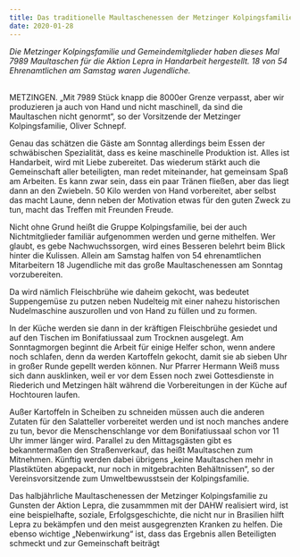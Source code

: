 ```yaml
---
title: Das traditionelle Maultaschenessen der Metzinger Kolpingsfamilie
date: 2020-01-28
---
```


*Die Metzinger Kolpingsfamilie und Gemeindemitglieder haben dieses Mal 7989 Maultaschen für die Aktion Lepra in Handarbeit hergestellt. 18 von 54 Ehrenamtlichen am Samstag waren Jugendliche.*

<!--mehr-->
<br>
METZINGEN. „Mit 7989 Stück knapp die 8000er Grenze verpasst, aber wir produzieren ja auch von Hand und nicht maschinell, da sind die Maultaschen nicht genormt“, so der Vorsitzende der Metzinger Kolpingsfamilie, Oliver Schnepf.


Genau das schätzen die Gäste am Sonntag allerdings beim Essen der schwäbischen Spezialität, dass es keine maschinelle Produktion ist. Alles ist Handarbeit, wird mit Liebe zubereitet. Das wiederum stärkt auch die Gemeinschaft aller beteiligten, man redet miteinander, hat gemeinsam Spaß am Arbeiten. Es kann zwar sein, dass ein paar Tränen fließen, aber das liegt dann an den Zwiebeln. 50 Kilo werden von Hand vorbereitet, aber selbst das macht Laune, denn neben der Motivation etwas für den guten Zweck zu tun, macht das Treffen mit Freunden Freude.


Nicht ohne Grund heißt die Gruppe Kolpingsfamilie, bei der auch Nichtmitglieder familiär aufgenommen werden und gerne mithelfen. Wer glaubt, es gebe Nachwuchssorgen, wird eines Besseren belehrt beim Blick hinter die Kulissen. Allein am Samstag halfen von 54 ehrenamtlichen Mitarbeitern 18 Jugendliche mit das große Maultaschenessen am Sonntag vorzubereiten.


Da wird nämlich Fleischbrühe wie daheim gekocht, was bedeutet Suppengemüse zu putzen neben Nudelteig mit einer nahezu historischen Nudelmaschine auszurollen und von Hand zu füllen und zu formen.


In der Küche werden sie dann in der kräftigen Fleischbrühe gesiedet und auf den Tischen im Bonifatiussaal zum Trocknen ausgelegt. Am Sonntagmorgen beginnt die Arbeit für einige Helfer schon, wenn andere noch schlafen, denn da werden Kartoffeln gekocht, damit sie ab sieben Uhr in großer Runde gepellt werden können. Nur Pfarrer Hermann Weiß muss sich dann ausklinken, weil er vor dem Essen noch zwei Gottesdienste in Riederich und Metzingen hält während die Vorbereitungen in der Küche auf Hochtouren laufen.


Außer Kartoffeln in Scheiben zu schneiden müssen auch die anderen Zutaten für den Salatteller vorbereitet werden und ist noch manches andere zu tun, bevor die Menschenschlange vor dem Bonifatiussaal schon vor 11 Uhr immer länger wird. Parallel zu den Mittagsgästen gibt es bekanntermaßen den Straßenverkauf, das heißt Maultaschen zum Mitnehmen. Künftig werden dabei übrigens „keine Maultaschen mehr in Plastiktüten abgepackt, nur noch in mitgebrachten Behältnissen“, so der Vereinsvorsitzende zum Umweltbewusstsein der Kolpingsfamilie.


Das halbjährliche Maultaschenessen der Metzinger Kolpingsfamilie zu Gunsten der Aktion Lepra, die zusammmen mit der DAHW realisiert wird, ist eine beispielhafte, soziale, Erfolgsgeschichte, die nicht nur in Brasilien hilft Lepra zu bekämpfen und den meist ausgegrenzten Kranken zu helfen. Die ebenso wichtige „Nebenwirkung“ ist, dass das Ergebnis allen Beteiligten schmeckt und zur Gemeinschaft beiträgt
 
